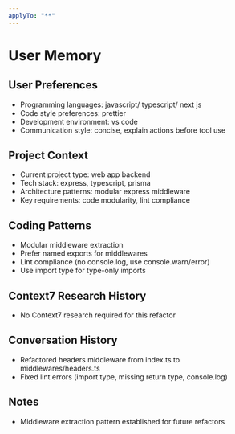 ```yaml
---
applyTo: "**"
---
```


# User Memory

## User Preferences

- Programming languages: javascript/ typescript/ next js
- Code style preferences: prettier
- Development environment: vs code
- Communication style: concise, explain actions before tool use

## Project Context

- Current project type: web app backend
- Tech stack: express, typescript, prisma
- Architecture patterns: modular express middleware
- Key requirements: code modularity, lint compliance

## Coding Patterns

- Modular middleware extraction
- Prefer named exports for middlewares
- Lint compliance (no console.log, use console.warn/error)
- Use import type for type-only imports

## Context7 Research History

- No Context7 research required for this refactor

## Conversation History

- Refactored headers middleware from index.ts to middlewares/headers.ts
- Fixed lint errors (import type, missing return type, console.log)

## Notes

- Middleware extraction pattern established for future refactors
